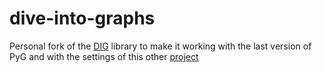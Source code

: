 # dive-into-graphs
Personal fork of the [DIG](https://github.com/divelab/DIG) library to make it working with the last version of PyG and with the settings of this other [project](https://github.com/steveazzolin/advanced_machine_learning)
